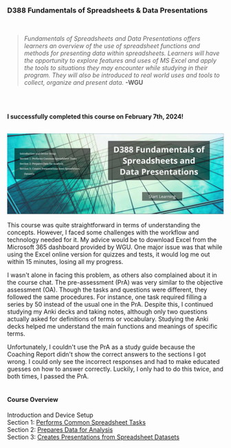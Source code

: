 ### D388 Fundamentals of Spreadsheets & Data Presentations
<br>

> *Fundamentals of Spreadsheets and Data Presentations offers learners an overview of the use of spreadsheet functions and methods for presenting data within spreadsheets. Learners will have the opportunity to explore features and uses of MS Excel and apply the tools to situations they may encounter while studying in their program. They will also be introduced to real world uses and tools to collect, organize and present data.*
> __-WGU__

<br>
<br>

__I successfully completed this course on February 7th, 2024!__
<br>
<br>

![D388 cover picture](../../img/D388_Cover.PNG)

This course was quite straightforward in terms of understanding the concepts. However, I faced some challenges with the workflow and technology needed for it. My advice would be to download Excel from the Microsoft 365 dashboard provided by WGU. One major issue was that while using the Excel online version for quizzes and tests, it would log me out within 15 minutes, losing all my progress.

I wasn't alone in facing this problem, as others also complained about it in the course chat. The pre-assessment (PrA) was very similar to the objective assessment (OA). Though the tasks and questions were different, they followed the same procedures. For instance, one task required filling a series by 50 instead of the usual one in the PrA. Despite this, I continued studying my Anki decks and taking notes, although only two questions actually asked for definitions of terms or vocabulary. Studying the Anki decks helped me understand the main functions and meanings of specific terms.

Unfortunately, I couldn't use the PrA as a study guide because the Coaching Report didn't show the correct answers to the sections I got wrong. I could only see the incorrect responses and had to make educated guesses on how to answer correctly. Luckily, I only had to do this twice, and both times, I passed the PrA.
<br>
<br>

#### Course Overview

Introduction and Device Setup
<br>
Section 1: [Performs Common Spreadsheet Tasks]()
<br>
Section 2: [Prepares Data for Analysis]()
<br>
Section 3: [Creates Presentations from Spreadsheet Datasets]()